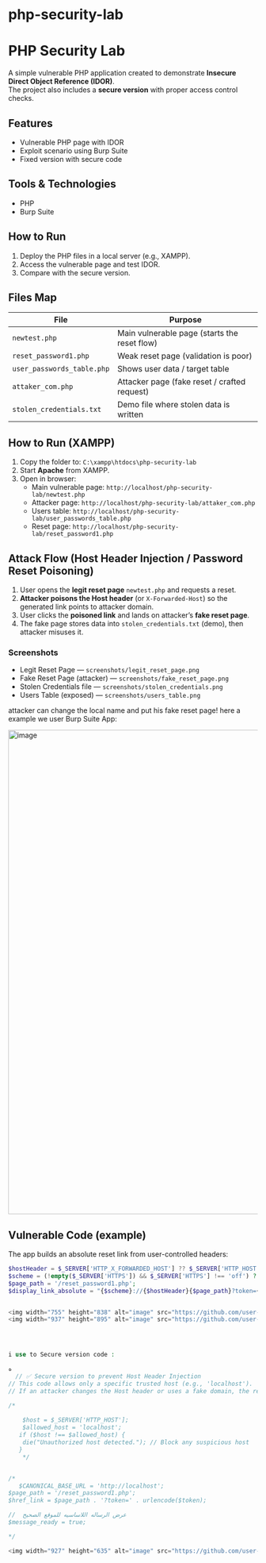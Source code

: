 # php-security-lab


# PHP Security Lab

A simple vulnerable PHP application created to demonstrate **Insecure Direct Object Reference (IDOR)**.  
The project also includes a **secure version** with proper access control checks.

## Features
- Vulnerable PHP page with IDOR
- Exploit scenario using Burp Suite
- Fixed version with secure code

## Tools & Technologies
- PHP
- Burp Suite

## How to Run
1. Deploy the PHP files in a local server (e.g., XAMPP).
2. Access the vulnerable page and test IDOR.
3. Compare with the secure version.


## Files Map

| File | Purpose |
|------|---------|
| `newtest.php` | Main vulnerable page (starts the reset flow) |
| `reset_password1.php` | Weak reset page (validation is poor) |
| `user_passwords_table.php` | Shows user data / target table |
| `attaker_com.php` | Attacker page (fake reset / crafted request) |
| `stolen_credentials.txt` | Demo file where stolen data is written |


## How to Run (XAMPP)

1. Copy the folder to: `C:\xampp\htdocs\php-security-lab`
2. Start **Apache** from XAMPP.
3. Open in browser:
   - Main vulnerable page: `http://localhost/php-security-lab/newtest.php`
   - Attacker page: `http://localhost/php-security-lab/attaker_com.php`
   - Users table: `http://localhost/php-security-lab/user_passwords_table.php`
   - Reset page: `http://localhost/php-security-lab/reset_password1.php`



## Attack Flow (Host Header Injection / Password Reset Poisoning)

1. User opens the **legit reset page** `newtest.php` and requests a reset.
2. **Attacker poisons the Host header** (or `X-Forwarded-Host`) so the generated link points to attacker domain.
3. User clicks the **poisoned link** and lands on attacker’s **fake reset page**.
4. The fake page stores data into `stolen_credentials.txt` (demo), then attacker misuses it.

### Screenshots
- Legit Reset Page — `screenshots/legit_reset_page.png`
- Fake Reset Page (attacker) — `screenshots/fake_reset_page.png`
- Stolen Credentials file — `screenshots/stolen_credentials.png`
- Users Table (exposed) — `screenshots/users_table.png`


attacker can change the local name and put his fake reset page! here a example we user Burp Suite App:


<img width="1780" height="976" alt="image" src="https://github.com/user-attachments/assets/2f843ba9-2000-4652-baa4-9a2384cbbbbc" />




  ## Vulnerable Code (example)

The app builds an absolute reset link from user-controlled headers:

```php
$hostHeader = $_SERVER['HTTP_X_FORWARDED_HOST'] ?? $_SERVER['HTTP_HOST'] ?? 'localhost';
$scheme = (!empty($_SERVER['HTTPS']) && $_SERVER['HTTPS'] !== 'off') ? 'https' : 'http';
$page_path = '/reset_password1.php';
$display_link_absolute = "{$scheme}://{$hostHeader}{$page_path}?token={$token}";


<img width="755" height="838" alt="image" src="https://github.com/user-attachments/assets/c2f529e5-93ac-4903-a74f-49d57f967c83" />
<img width="937" height="895" alt="image" src="https://github.com/user-attachments/assets/caec08b2-cee6-47a6-acc0-43176fa34f65" />




i use to Secure version code :

ه
  // ✅ Secure version to prevent Host Header Injection
// This code allows only a specific trusted host (e.g., 'localhost').
// If an attacker changes the Host header or uses a fake domain, the request is blocked.

/*
  
    $host = $_SERVER['HTTP_HOST'];
    $allowed_host = 'localhost';
   if ($host !== $allowed_host) {
    die("Unauthorized host detected."); // Block any suspicious host
   }
    */


/*
   $CANONICAL_BASE_URL = 'http://localhost';
$page_path = '/reset_password1.php';
$href_link = $page_path . '?token=' . urlencode($token);

//  عرض الرساله اللاساسيه للموقع الصحيح
$message_ready = true;

*/

<img width="927" height="635" alt="image" src="https://github.com/user-attachments/assets/06256959-cf30-4e85-ac32-2a869752f979" />






 
















